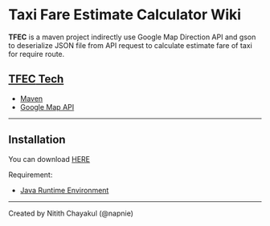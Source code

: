 # Taxi Fare Estimate Calculator Wiki

**TFEC** is a maven project indirectly use Google Map Direction API and gson to deserialize JSON file from API request to calculate estimate fare of taxi for require route.

##  [**TFEC** Tech](./tech_stuff.md)
- [Maven](./maven.md)
- [Google Map API](./map_api.md)

***

## Installation

You can download [HERE](https://github.com/napnie/TaxiFareEstimateCalculator/blob/master/jar/TFEC_install.zip)  

Requirement:
- [Java Runtime Environment](https://www.java.com/en/download/)

***
Created by Nitith Chayakul (@napnie)
